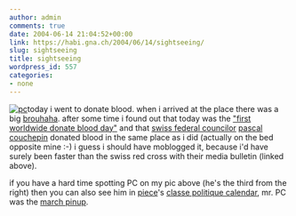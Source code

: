 ```yaml
---
author: admin
comments: true
date: 2004-06-14 21:04:52+00:00
link: https://habi.gna.ch/2004/06/14/sightseeing/
slug: sightseeing
title: sightseeing
wordpress_id: 557
categories:
- none
---
```


[![pc](https://habi.gna.ch/blog/images/pc-tm.jpg)](https://habi.gna.ch/blog/images/pc.jpg)today i went to donate blood. when i arrived at the place there was a big [brouhaha](http://dict.leo.org/?search=brouhaha). after some time i found out that today was the ["first worldwide donate blood day"](http://www.srk.ch/activities/health/news/890909902860/news_html?newsid=890909902860) and that [swiss federal councilor](http://www.admin.ch/ch/d/cf/brauto.html) [pascal couchepin](http://www.admin.ch/ch/e/cf/br/107.html) donated blood in the same place as i did (actually on the bed opposite mine :-)
i guess i should have moblogged it, because i'd have surely been faster than the swiss red cross with their media bulletin (linked above).  

if you have a hard time spotting PC on my pic above (he's the third from the right) then you can also see him in [piece](https://pieceoplastic.com/)'s [classe politique calendar](http://www.web-laun.ch/laclassepolitique2004/),  mr. PC was the [march pinup](http://www.web-laun.ch/laclassepolitique2004/march.html).

